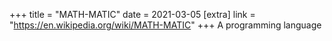 +++
title = "MATH-MATIC"
date = 2021-03-05
[extra]
link = "https://en.wikipedia.org/wiki/MATH-MATIC"
+++
A programming language

